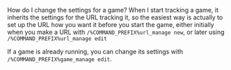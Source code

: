 How do I change the settings for a game?
When I start tracking a game, it inherits the settings for the URL tracking it, so the easiest way is actually to set up the URL how you want it before you start the game, either initially when you make a URL with `/%COMMAND_PREFIX%url_manage new`, or later using `/%COMMAND_PREFIX%url_manage edit`

If a game is already running, you can change its settings with `/%COMMAND_PREFIX%game_manage edit`.